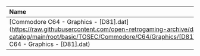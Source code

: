 |Name|Size|
|:---|---:|
|[Commodore C64 - Graphics - [D81].dat](https://raw.githubusercontent.com/open-retrogaming-archive/dat-catalog/main/root/basic/TOSEC/Commodore/C64/Graphics/[D81]/Commodore C64 - Graphics - [D81].dat)|871|

